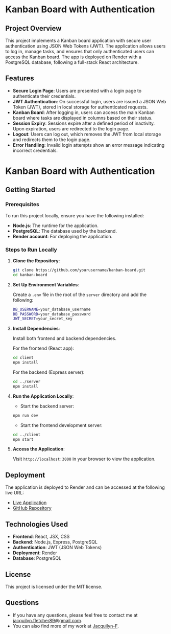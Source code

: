 # Kanban Board with Authentication

## Project Overview

This project implements a Kanban board application with secure user authentication using JSON Web Tokens (JWT). The application allows users to log in, manage tasks, and ensures that only authenticated users can access the Kanban board. The app is deployed on Render with a PostgreSQL database, following a full-stack React architecture.

## Features

- **Secure Login Page**: Users are presented with a login page to authenticate their credentials.
- **JWT Authentication**: On successful login, users are issued a JSON Web Token (JWT), stored in local storage for authenticated requests.
- **Kanban Board**: After logging in, users can access the main Kanban board where tasks are displayed in columns based on their status.
- **Session Expiry**: Sessions expire after a defined period of inactivity. Upon expiration, users are redirected to the login page.
- **Logout**: Users can log out, which removes the JWT from local storage and redirects them to the login page.
- **Error Handling**: Invalid login attempts show an error message indicating incorrect credentials.
# Kanban Board with Authentication
## Getting Started

### Prerequisites

To run this project locally, ensure you have the following installed:

- **Node.js**: The runtime for the application.
- **PostgreSQL**: The database used by the backend.
- **Render account**: For deploying the application.

### Steps to Run Locally

1. **Clone the Repository**:

    ```bash
    git clone https://github.com/yourusername/kanban-board.git
    cd kanban-board
    ```

2. **Set Up Environment Variables**:

    Create a `.env` file in the root of the `server` directory and add the following:

    ```bash
    DB_USERNAME=your_database_username
    DB_PASSWORD=your_database_password
    JWT_SECRET=your_secret_key
    ```

3. **Install Dependencies**:

    Install both frontend and backend dependencies.

    For the frontend (React app):

    ```bash
    cd client
    npm install
    ```

    For the backend (Express server):

    ```bash
    cd ../server
    npm install
    ```

4. **Run the Application Locally**:

    - Start the backend server:

    ```bash
    npm run dev
    ```

    - Start the frontend development server:

    ```bash
    cd ../client
    npm start
    ```

5. **Access the Application**:

    Visit `http://localhost:3000` in your browser to view the application.

## Deployment

The application is deployed to Render and can be accessed at the following live URL:

- [Live Application](https://kanban-board-ynbc.onrender.com)  
- [GitHub Repository](https://github.com/Jacquilyn-F/kanban_board)

## Technologies Used

- **Frontend**: React, JSX, CSS
- **Backend**: Node.js, Express, PostgreSQL
- **Authentication**: JWT (JSON Web Tokens)
- **Deployment**: Render
- **Database**: PostgreSQL

## License

This project is licensed under the MIT license.

## Questions

- If you have any questions, please feel free to contact me at [jacquilyn.fletcher89@gmail.com](mailto:jacquilyn.fletcher89@gmail.com).
- You can also find more of my work at [Jacquilyn-F](https://github.com/Jacquilyn-F).